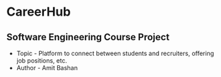 # CareerHub
## Software Engineering Course Project

* Topic - Platform to connect between students and recruiters, offering job positions, etc.
* Author - Amit Bashan
